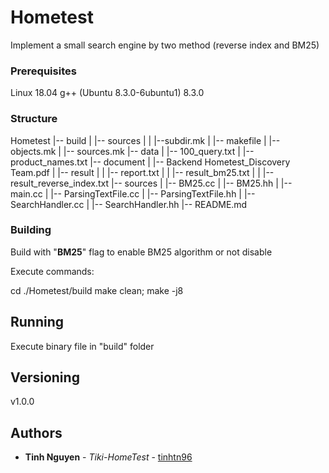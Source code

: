 # Hometest

Implement a small search engine by two method (reverse index and BM25)

### Prerequisites

Linux 18.04
g++ (Ubuntu 8.3.0-6ubuntu1) 8.3.0

### Structure

Hometest
|-- build
|   |-- sources
|   |   |--subdir.mk
|   |-- makefile
|   |-- objects.mk
|   |-- sources.mk
|-- data
|   |-- 100_query.txt
|   |-- product_names.txt
|-- document
|   |-- Backend Hometest_Discovery Team.pdf
|	|-- result
|	|   |-- report.txt
|	|   |-- result_bm25.txt
|	|   |-- result_reverse_index.txt
|-- sources
|   |-- BM25.cc
|   |-- BM25.hh
|   |-- main.cc
|   |-- ParsingTextFile.cc
|   |-- ParsingTextFile.hh
|   |-- SearchHandler.cc
|   |-- SearchHandler.hh
|-- README.md

### Building

Build with "__BM25__" flag to enable BM25 algorithm
or not disable

Execute commands:

cd ./Hometest/build
make clean; make -j8

## Running

Execute binary file in "build" folder

## Versioning

v1.0.0

## Authors

* **Tinh Nguyen** - *Tiki-HomeTest* - [tinhtn96](https://github.com/tinhtn96)
